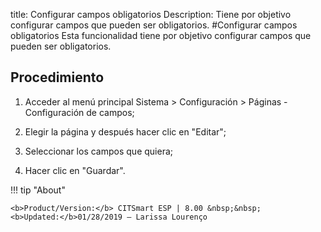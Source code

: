 title: Configurar campos obligatorios
Description: Tiene por objetivo configurar campos que pueden ser obligatorios.
#Configurar campos obligatorios
Esta funcionalidad tiene por objetivo configurar campos que pueden ser obligatorios.

Procedimiento
-------------

1.  Acceder al menú principal Sistema \> Configuración \> Páginas -
    Configuración de campos;

2.  Elegir la página y después hacer clic en "Editar";

3.  Seleccionar los campos que quiera;

4.  Hacer clic en "Guardar".

!!! tip "About"

    <b>Product/Version:</b> CITSmart ESP | 8.00 &nbsp;&nbsp;
    <b>Updated:</b>01/28/2019 – Larissa Lourenço
